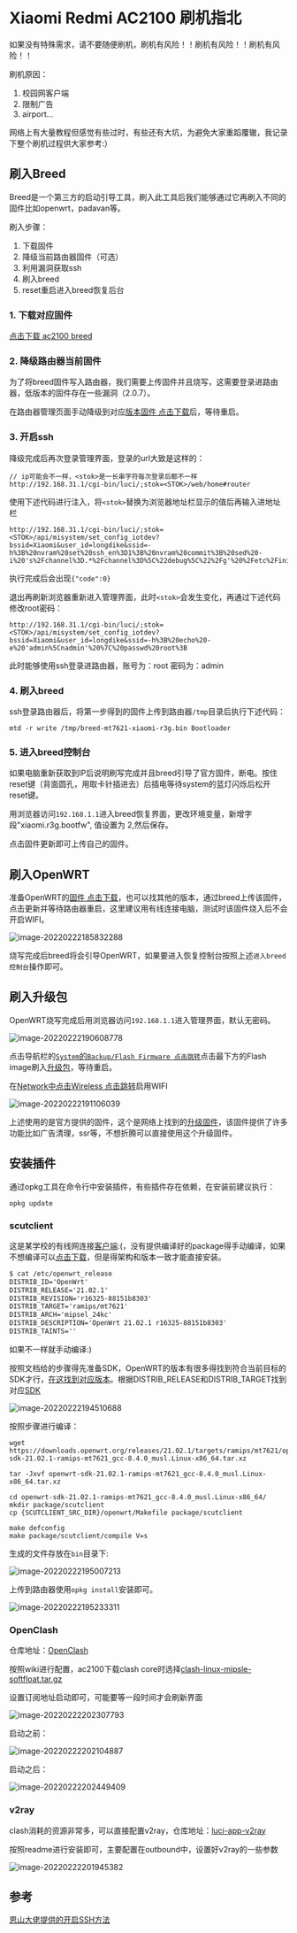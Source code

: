 # Xiaomi Redmi AC2100 刷机指北

如果没有特殊需求，请不要随便刷机，刷机有风险！！刷机有风险！！刷机有风险！！

刷机原因：

1. 校园网客户端
2. 限制广告
3. airport...

网络上有大量教程但感觉有些过时，有些还有大坑，为避免大家重蹈覆辙，我记录下整个刷机过程供大家参考:）

## 刷入Breed

Breed是一个第三方的启动引导工具，刷入此工具后我们能够通过它再刷入不同的固件比如openwrt，padavan等。

刷入步骤：

1. 下载固件
2. 降级当前路由器固件（可选）
3. 利用漏洞获取ssh
4. 刷入breed
5. reset重启进入breed恢复后台

### 1. 下载对应固件

[点击下载 ac2100 breed](https://breed.hackpascal.net/breed-mt7621-xiaomi-r3g.bin)

### 2. 降级路由器当前固件

为了将breed固件写入路由器，我们需要上传固件并且烧写，这需要登录进路由器，低版本的固件存在一些漏洞（2.0.7）。

在路由器管理页面手动降级到对应[版本固件 点击下载](./assets/2.0.7/miwifi_rm2100_firmware_d6234_2.0.7.bin)后，等待重启。

### 3. 开启ssh

降级完成后再次登录管理界面，登录的url大致是这样的：

```url
// ip可能会不一样，<stok>是一长串字符每次登录后都不一样
http://192.168.31.1/cgi-bin/luci/;stok=<STOK>/web/home#router
```

使用下述代码进行注入，将`<stok>`替换为浏览器地址栏显示的值后再输入进地址栏

```url
http://192.168.31.1/cgi-bin/luci/;stok=<STOK>/api/misystem/set_config_iotdev?bssid=Xiaomi&user_id=longdike&ssid=-h%3B%20nvram%20set%20ssh_en%3D1%3B%20nvram%20commit%3B%20sed%20-i%20's%2Fchannel%3D.*%2Fchannel%3D%5C%22debug%5C%22%2Fg'%20%2Fetc%2Finit.d%2Fdropbear%3B%20%2Fetc%2Finit.d%2Fdropbear%20start%3B
```

执行完成后会出现`{"code":0}`

退出再刷新浏览器重新进入管理界面，此时`<stok>`会发生变化，再通过下述代码修改root密码：

```url
http://192.168.31.1/cgi-bin/luci/;stok=<STOK>/api/misystem/set_config_iotdev?bssid=Xiaomi&user_id=longdike&ssid=-h%3B%20echo%20-e%20'admin%5Cnadmin'%20%7C%20passwd%20root%3B
```

此时能够使用ssh登录进路由器，账号为：root 密码为：admin

### 4. 刷入breed

ssh登录路由器后，将第一步得到的固件上传到路由器`/tmp`目录后执行下述代码：

```shell
mtd -r write /tmp/breed-mt7621-xiaomi-r3g.bin Bootloader
```

### 5. 进入breed控制台

如果电脑重新获取到IP后说明刷写完成并且breed引导了官方固件，断电。按住reset键（背面圆孔，用取卡针插进去）后插电等待system的蓝灯闪烁后松开reset键。

用浏览器访问`192.168.1.1`进入breed恢复界面，更改环境变量，新增字段"xiaomi.r3g.bootfw", 值设置为 2,然后保存。

点击固件更新即可上传自己的固件。

## 刷入OpenWRT

准备OpenWRT的[固件 点击下载](https://downloads.openwrt.org/releases/21.02.2/targets/ramips/mt7621/openwrt-21.02.2-ramips-mt7621-xiaomi_redmi-router-ac2100-initramfs-kernel.bin)，也可以找其他的版本，通过breed上传该固件，点击更新并等待路由器重启，这里建议用有线连接电脑，测试时该固件烧入后不会开启WIFI。

![image-20220222185832288](assets/img/image-20220222185832288.png)

烧写完成后breed将会引导OpenWRT，如果要进入恢复控制台按照上述`进入breed控制台`操作即可。

## 刷入升级包

OpenWRT烧写完成后用浏览器访问`192.168.1.1`进入管理界面，默认无密码。

![image-20220222190608778](assets/img/image-20220222190608778.png)

点击导航栏的[`System`的`Backup/Flash Firmware 点击跳转`](http://192.168.1.1/cgi-bin/luci/admin/system/flash)点击最下方的Flash image刷入[升级包](https://downloads.openwrt.org/releases/21.02.2/targets/ramips/mt7621/openwrt-21.02.2-ramips-mt7621-xiaomi_redmi-router-ac2100-squashfs-sysupgrade.bin)，等待重启。

在[Network中点击Wireless 点击跳转](http://192.168.1.1/cgi-bin/luci/admin/network/wireless)启用WIFI

![image-20220222191106039](assets/img/image-20220222191106039.png)

上述使用的是官方提供的固件，这个是网络上找到的[升级固件](./assets/sysupgrade/openwrt-ramips-mt7621-xiaomi_redmi-router-ac2100-squashfs-sysupgrade.bin)，该固件提供了许多功能比如广告清理，ssr等，不想折腾可以直接使用这个升级固件。

## 安装插件

通过opkg工具在命令行中安装插件，有些插件存在依赖，在安装前建议执行：

```shell
opkg update
```

### scutclient

这是某学校的有线网连接[客户端](https://github.com/scutclient/scutclient):(，没有提供编译好的package得手动编译，如果不想编译可以[点击下载](./assets/ipk/scutclient_3.1.3-1_mipsel_24kc.ipk)，但是得架构和版本一致才能直接安装。

```txt
$ cat /etc/openwrt_release
DISTRIB_ID='OpenWrt'
DISTRIB_RELEASE='21.02.1'
DISTRIB_REVISION='r16325-88151b8303'
DISTRIB_TARGET='ramips/mt7621'
DISTRIB_ARCH='mipsel_24kc'
DISTRIB_DESCRIPTION='OpenWrt 21.02.1 r16325-88151b8303'
DISTRIB_TAINTS=''
```

如果不一样就手动编译:)

按照文档给的步骤得先准备SDK，OpenWRT的版本有很多得找到符合当前目标的SDK才行，[在这找到对应版本](https://downloads.openwrt.org/)。根据DISTRIB_RELEASE和DISTRIB_TARGET找到对应[SDK](https://downloads.openwrt.org/releases/21.02.1/targets/ramips/mt7621/)

![image-20220222194510688](assets/img/image-20220222194510688.png)

按照步骤进行编译：

```shell
wget https://downloads.openwrt.org/releases/21.02.1/targets/ramips/mt7621/openwrt-sdk-21.02.1-ramips-mt7621_gcc-8.4.0_musl.Linux-x86_64.tar.xz

tar -Jxvf openwrt-sdk-21.02.1-ramips-mt7621_gcc-8.4.0_musl.Linux-x86_64.tar.xz

cd openwrt-sdk-21.02.1-ramips-mt7621_gcc-8.4.0_musl.Linux-x86_64/
mkdir package/scutclient
cp {SCUTCLIENT_SRC_DIR}/openwrt/Makefile package/scutclient

make defconfig
make package/scutclient/compile V=s
```

生成的文件存放在`bin`目录下:

![image-20220222195007213](assets/img/image-20220222195007213.png)

上传到路由器使用`opkg install`安装即可。

![image-20220222195233311](assets/img/image-20220222195233311.png)

### OpenClash

仓库地址：[OpenClash](https://github.com/vernesong/OpenClash)

按照wiki进行配置，ac2100下载clash core时选择[clash-linux-mipsle-softfloat.tar.gz](https://github.com/vernesong/OpenClash/releases/download/Clash/clash-linux-mipsle-softfloat.tar.gz)

设置订阅地址启动即可，可能要等一段时间才会刷新界面

![image-20220222202307793](assets/img/image-20220222202307793.png)

启动之前：

![image-20220222202104887](assets/img/image-20220222202104887.png)

启动之后：

![image-20220222202449409](assets/img/image-20220222202449409.png)

### v2ray

clash消耗的资源非常多，可以直接配置v2ray，仓库地址：[luci-app-v2ray](https://github.com/kuoruan/luci-app-v2ray)

按照readme进行安装即可，主要配置在outbound中，设置好v2ray的一些参数

![image-20220222201945382](assets/img/image-20220222201945382.png)

## 参考

[恩山大佬提供的开启SSH方法](https://www.right.com.cn/forum/thread-4032490-1-1.html)

